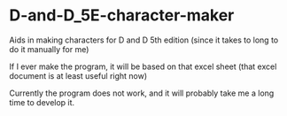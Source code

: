 # D-and-D_5E-character-maker
Aids in making characters for D and D 5th edition (since it takes to long to do it manually for me)

If I ever make the program, it will be based on that excel sheet (that excel document is at least useful right now)

Currently the program does not work, and it will probably take me a long time to develop it.

